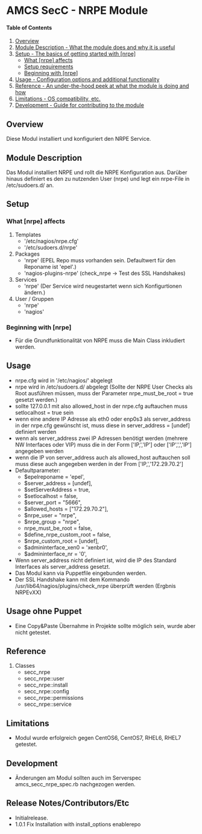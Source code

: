 # AMCS SecC - NRPE Module

#### Table of Contents

1. [Overview](#overview)
2. [Module Description - What the module does and why it is useful](#module-description)
3. [Setup - The basics of getting started with [nrpe]](#setup)
    * [What [nrpe] affects](#what-[nrpe]-affects)
    * [Setup requirements](#setup-requirements)
    * [Beginning with [nrpe]](#beginning-with-[nrpe])
4. [Usage - Configuration options and additional functionality](#usage)
5. [Reference - An under-the-hood peek at what the module is doing and how](#reference)
5. [Limitations - OS compatibility, etc.](#limitations)
6. [Development - Guide for contributing to the module](#development)

## Overview

Diese Modul installiert und konfiguriert den NRPE Service. 

## Module Description

Das Modul installiert NRPE und rollt die NRPE Konfiguration aus. Darüber hinaus definiert es den zu nutzenden User (nrpe) und legt ein nrpe-File in /etc/sudoers.d/ an.

## Setup

### What [nrpe] affects

1. Templates
    * '/etc/nagios/nrpe.cfg'
    * '/etc/sudoers.d/nrpe'
1. Packages
    * 'nrpe' (EPEL Repo muss vorhanden sein. Defaultwert für den Reponame ist 'epel'.)
    * 'nagios-plugins-nrpe' (check_nrpe -> Test des SSL Handshakes)
1. Services
    * 'nrpe' (Der Service wird neugestartet wenn sich Konfigurtionen ändern.)
1. User / Gruppen
    * 'nrpe'
    * 'nagios' 

### Beginning with [nrpe]

* Für die Grundfunktionalität von NRPE muss die Main Class inkludiert werden.

## Usage

* nrpe.cfg wird in '/etc/nagios/' abgelegt
* nrpe wird in /etc/sudoers.d/ abgelegt (Sollte der NRPE User Checks als Root ausführen müssen, muss der Parameter nrpe_must_be_root = true gesetzt werden.)
* sollte 127.0.0.1 mit also allowed_host in der nrpe.cfg auftauchen muss setlocalhost = true sein
* wenn eine andere IP Adresse als eth0 oder enp0s3 als server_address in der nrpe.cfg gewünscht ist, muss  diese in server_address = [undef] definiert werden
* wenn als server_address zwei IP Adressen benötigt werden (mehrere NW Interfaces oder VIP) muss die in der Form ['IP,','IP'] oder ['IP',',','IP'] angegeben werden
* wenn die IP von server_address auch als allowed_host auftauchen soll muss diese auch angegeben werden in der From ['IP,','172.29.70.2']
* Defaultparameter:
	* $epelreponame         = 'epel',
	* $server_address       = [undef],
	* $setServerAddress     = true,
	* $setlocalhost         = false,
	* $server_port          = "5666",
	* $allowed_hosts        = ["172.29.70.2"],
	* $nrpe_user            = "nrpe",
	* $nrpe_group           = "nrpe",
	* nrpe_must_be_root        = false,
	* $define_nrpe_custom_root  = false,
	* $nrpe_custom_root         = [undef],
	* $admininterface_xen0  = 'xenbr0',
	* $admininterface_nr    = '0', 
* Wenn server_address nicht definiert ist, wird die IP des Standard Interfaces als server_address gesetzt.
* Das Modul kann via Puppetfile eingebunden werden.
* Der SSL Handshake kann mit dem Kommando /usr/lib64/nagios/plugins/check_nrpe <IP> überprüft werden (Ergbnis NRPEvXX)

## Usage ohne Puppet

* Eine Copy&Paste Übernahme in Projekte sollte möglich sein, wurde aber nicht getestet.

## Reference

1. Classes
    * secc_nrpe
    * secc_nrpe::user
    * secc_nrpe::install
    * secc_nrpe::config
    * secc_nrpe::permissions
    * secc_nrpe::service

## Limitations

* Modul wurde erfolgreich gegen CentOS6, CentOS7, RHEL6, RHEL7 getestet.

## Development

* Änderungen am Modul sollten auch im Serverspec amcs_secc_nrpe_spec.rb nachgezogen werden.

## Release Notes/Contributors/Etc

* Initialrelease.
* 1.0.1 Fix Installation with install_options enablerepo
